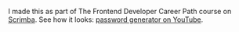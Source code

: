 I made this as part of The Frontend Developer Career Path course on [Scrimba](https://scrimba.com). See how it looks: [password generator on YouTube](https://youtu.be/dbk5iy7LztQ).
